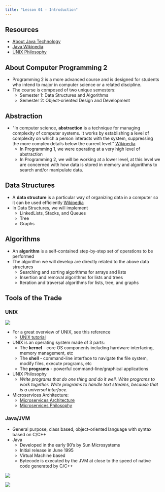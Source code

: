 ```yaml
---
title: "Lesson 01 - Introduction"
---
```


## Resources

- [About Java Technology](http://docs.oracle.com/javase/tutorial/getStarted/intro/definition.html)
- [Java Wikipedia](https://en.wikipedia.org/wiki/Java_(programming_language))
- [UNIX Philosophy](http://www.faqs.org/docs/artu/ch01s06.html)

## About Computer Programming 2

- Programming 2 is a more advanced course and is designed for students who intend to major
in computer science or a related discipline.
- The course is composed of two unique semesters:
  - Semester 1: Data Structures and Algorithms
  - Semester 2: Object-oriented Design and Development

## Abstraction

- "In computer science, **abstraction** is a technique for managing complexity of computer
systems. It works by establishing a level of complexity on which a person interacts with
the system, suppressing the more complex details below the current level." [Wikipedia](https://en.wikipedia.org/wiki/Abstraction_(computer_science))
    - In Programming 1, we were operating at a very high level of abstraction
    - In Programming 2, we will be working at a lower level, at this level we are concerned
    with how data is stored in memory and algorithms to search and/or manipulate data.

## Data Structures

- A **data structure** is a particular way of organizing data in a computer so it can be used
efficiently [Wikipedia](https://en.wikipedia.org/wiki/Data_structure)
- In Data Structures, we will implement
  - LinkedLists, Stacks, and Queues
  - Tree
  - Graphs

## Algorithms

- An **algorithm** is a self-contained step-by-step set of operations to be performed
- The algorithm we will develop are directly related to the above data structures
  - Searching and sorting algorithms for arrays and lists
  - Insertion and removal algorithms for lists and trees
  - Iteration and traversal algorithms for lists, tree, and graphs

## Tools of the Trade

### UNIX

![](https://upload.wikimedia.org/wikipedia/commons/6/62/UNIX-Licence-Plate.JPG)

- For a great overview of UNIX, see this reference
  - [UNIX tutorial](http://www.ee.surrey.ac.uk/Teaching/Unix/)
- UNIX is an operating system made of 3 parts:
  - The **kernel** - core OS components including hardware interfacing, memory management, etc
  - The **shell** - command-line interface to navigate the file system, modify files, execute
  programs, etc
  - The **programs** - powerful command-line/graphical applications
- UNIX Philosophy
  - *Write programs that do one thing and do it well. Write programs to work together.
  Write programs to handle text streams, because that is a universal interface.*
- Microservices Architecture:
  - [Microservices Architecture](https://en.wikipedia.org/wiki/Microservices)
  - [Microservices Philosophy](http://microservicesbook.io/the-philosophy-of-microservice-architecture/)

### Java/JVM

- General purpose, class based, object-oriented language with syntax based on C/C++
- Java
  - Developed in the early 90’s by Sun Microsystems
  - Initial release in June 1995
  - Virtual Machine based
  - Bytecode is executed by the JVM at close to the speed of native code generated by C/C++

![](/images/cp2/unit-01/pipeline.png)

![](/images/cp2/unit-01/jvm.png)
